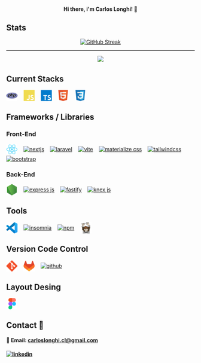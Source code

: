 <div align="center">
  <h4>Hi there, i'm Carlos Longhi! 👋</h4>
</div>

## Stats
<div align="center">  

  [![GitHub Streak](https://github-readme-streak-stats.herokuapp.com?user=CarlosLonghi&theme=transparent&hide_border=true&mode=weekly&card_width=600&dates=DDDDDD&currStreakLabel=FFFDFD)](https://git.io/streak-stats)

  ---
  
  <img width="350px" height="auto" src="https://github-readme-stats.vercel.app/api/top-langs/?username=CarlosLonghi&layout=compact&hide_border=true&title_color=2f81f7&text_color=e6edf3&bg_color=0d1117" />

</div>


## Current Stacks
<div style="display: inline_block">
  
  [<img align="center" height="30" width="30" src="https://raw.githubusercontent.com/devicons/devicon/master/icons/php/php-original.svg" alt="php" title="PHP"/>](https://developer.mozilla.org/pt-BR/docs/Glossary/PHP)
  &nbsp;&nbsp;
  [<img align="center" height="30" width="30" src="https://raw.githubusercontent.com/devicons/devicon/master/icons/javascript/javascript-plain.svg" alt="javascript" title="JavaScript">](https://developer.mozilla.org/pt-BR/docs/Web/JavaScript)
  &nbsp;&nbsp;
  [<img align="center" height="30" width="30" src="https://raw.githubusercontent.com/devicons/devicon/master/icons/typescript/typescript-plain.svg" alt="typescript" title="TypeScript">](https://www.typescriptlang.org/docs/)
  &nbsp;&nbsp;
  [<img align="center" height="30" width="30" src="https://raw.githubusercontent.com/devicons/devicon/master/icons/html5/html5-original.svg" alt="html5" title="HTML5">](https://developer.mozilla.org/pt-BR/docs/Web/HTML)
  &nbsp;&nbsp;
  [<img align="center" height="30" width="30" src="https://raw.githubusercontent.com/devicons/devicon/master/icons/css3/css3-original.svg" alt="css" title="CSS">](https://developer.mozilla.org/pt-BR/docs/Web/CSS)
  
</div>


## Frameworks / Libraries
### Front-End
<div style="display: inline_block">
    
  [<img align="center" height="30" width="30" src="https://raw.githubusercontent.com/devicons/devicon/master/icons/react/react-original.svg" alt="react" title="React">](https://react.dev/)
  &nbsp;&nbsp;
  [<img align="center" height="30" width="30" src="https://shorturl.at/mnyTW" alt="nextjs" title="NextJs">](https://nextjs.org/)
  &nbsp;&nbsp;
  [<img align="center" height="30" width="30" src="https://laravel.com/img/logomark.min.svg" alt="laravel" title="Laravel">](https://laravel.com/)
  &nbsp;&nbsp;
  [<img align="center" height="30" width="30" src="https://vitejs.dev/logo.svg" alt="vite" title="Vite">](https://vitejs.dev/)
  &nbsp;&nbsp;
  [<img align="center" height="30" width="30" src="https://avatars.githubusercontent.com/u/64709442?s=200&v=4" alt="materialize css" title="Materialize CSS">](https://materializecss.com/)
  &nbsp;&nbsp;
  [<img align="center" height="30" width="30" src="https://img.icons8.com/color/512/tailwindcss.png" alt="tailwindcss" title="Tailwind CSS">](https://tailwindcss.com/)
  &nbsp;&nbsp;
  [<img align="center" height="30" width="30" src="https://img.icons8.com/color/512/bootstrap.png" alt="bootstrap" title="Bootstrap">](https://getbootstrap.com/)

</div>

### Back-End
<div style="display: inline_block;">
  
  [<img align="center" height="30" width="30" src="https://raw.githubusercontent.com/devicons/devicon/master/icons/nodejs/nodejs-original.svg" alt="nodejs" title="Node.js">](https://nodejs.org/en)
  &nbsp;&nbsp;
  [<img align="center" height="30" width="30" src="https://img.icons8.com/nolan/512/express-js.png" alt="express js" title="Express.js">](https://expressjs.com/)
  &nbsp;&nbsp;
  [<img align="center" height="30" width="30" src="https://avatars.githubusercontent.com/u/24939410?s=280&v=4)" alt="fastify" title="Fastify">](https://fastify.dev/)
  &nbsp;&nbsp;
  [<img align="center" height="30" width="30" src="https://static-00.iconduck.com/assets.00/knex-js-icon-512x512-a2yn0209.png" alt="knex js" title="Knex.js">](https://knexjs.org/)
  &nbsp;&nbsp;
  
</div>


## Tools
<div style="display: inline_block">
  
  [<img align="center" height="30" width="30" src="https://raw.githubusercontent.com/devicons/devicon/master/icons/vscode/vscode-original.svg" alt="vs code" title="Visual Studio Code">](https://code.visualstudio.com/)
  &nbsp;&nbsp;
  [<img align="center" height="30" width="30" src="https://seeklogo.com/images/I/insomnia-logo-A35E09EB19-seeklogo.com.png" alt="insomnia" title="Insomnia">](https://insomnia.rest/)
  &nbsp;&nbsp;
  [<img align="center" height="30" width="30" src="https://avatars.githubusercontent.com/u/6078720?s=200&v=4" alt="npm" title="Npm">](https://www.npmjs.com/)
  &nbsp;&nbsp;
  [<img align="center" height="30" width="30" src="https://raw.githubusercontent.com/devicons/devicon/master/icons/composer/composer-original.svg" alt="composer" title="Composer">](https://getcomposer.org/)
</div>

## Version Code Control
<div style="display: inline_block">
  
  [<img align="center" height="30" width="30" margin="20px" src="https://raw.githubusercontent.com/devicons/devicon/master/icons/git/git-plain.svg" alt="git" title="Git">](https://git-scm.com/)
  &nbsp;&nbsp;
  [<img align="center" height="30" width="30" src="https://raw.githubusercontent.com/devicons/devicon/master/icons/gitlab/gitlab-original.svg" alt="gitlab" title="GitLab">](https://gitlab.com/)
  &nbsp;&nbsp;
  [<img align="center" height="30" width="30" src="https://github.githubassets.com/images/modules/logos_page/GitHub-Mark.png" alt="github" title="GitHub">](https://github.com/)
  
</div>

## Layout Desing  
[<img align="center" height="30" width="30" src="https://raw.githubusercontent.com/devicons/devicon/master/icons/figma/figma-original.svg" alt="figma" title="Figma">](https://www.figma.com/)
&nbsp;&nbsp;

## Contact 💼 
#### 📧 Email: <a href="mailto:carloslonghi.cl@gmail.com">carloslonghi.cl@gmail.com</a>
#### [![linkedin](https://img.shields.io/badge/linkedin-0A66C2?style=for-the-badge&logo=linkedin&logoColor=white)](https://www.linkedin.com/in/c4du-dev/)

